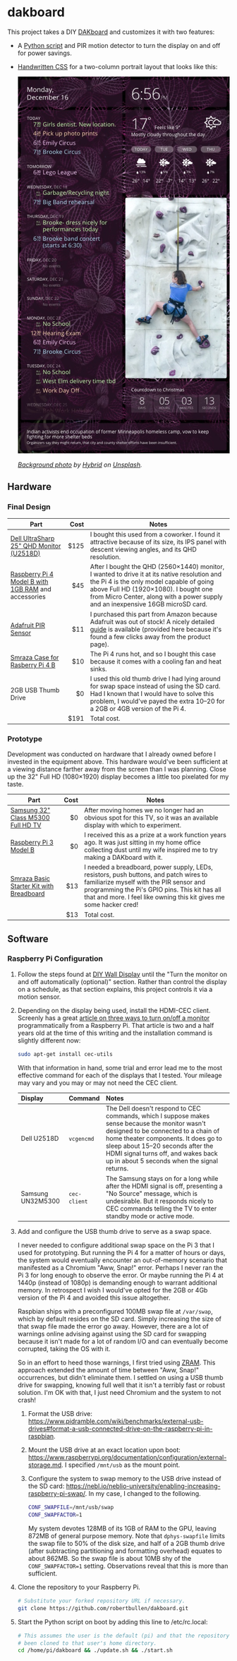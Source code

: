 # dakboard

This project takes a DIY [DAKboard](https://dakboard.com) and customizes it with two features:

-   A [Python script](raspberrypi/dakboard-detect-motion.py) and PIR motion detector to turn the display on and off for power savings.
-   [Handwritten CSS](two-column-portrait.css) for a two-column portrait layout that looks like this:

    ![Screenshot](doc/screenshot.jpg)

    _[Background photo](https://unsplash.com/photos/gE1phX0Lbos) by [Hybrid](https://unsplash.com/@artbyhybrid?utm_medium=referral&utm_campaign=photographer-credit&utm_content=creditBadge) on [Unsplash](https://unsplash.com)._

## Hardware

### Final Design

| Part                                                                                                                                                         |  Cost | Notes                                                                                                                                                                                                                                                                                  |
| ------------------------------------------------------------------------------------------------------------------------------------------------------------ | ----: | -------------------------------------------------------------------------------------------------------------------------------------------------------------------------------------------------------------------------------------------------------------------------------------- |
| [Dell UltraSharp 25" QHD Monitor (U2518D)](https://www.dell.com/en-us/work/shop/dell-ultrasharp-25-monitor-u2518d/apd/210-amll/monitors-monitor-accessories) | \$125 | I bought this used from a coworker. I found it attractive because of its size, its IPS panel with descent viewing angles, and its QHD resolution.                                                                                                                                      |
| [Raspberry Pi 4 Model B with 1GB RAM](https://www.raspberrypi.org/products/raspberry-pi-4-model-b/) and accessories                                          |  \$45 | After I bought the QHD (2560×1440) monitor, I wanted to drive it at its native resolution and the Pi 4 is the only model capable of going above Full HD (1920×1080). I bought one from Micro Center, along with a power supply and an inexpensive 16GB microSD card.                   |
| [Adafruit PIR Sensor](https://www.adafruit.com/product/189)                                                                                                  |  \$11 | I purchased this part from Amazon because Adafruit was out of stock! A nicely detailed [guide](https://cdn-learn.adafruit.com/downloads/pdf/pir-passive-infrared-proximity-motion-sensor.pdf) is available (provided here because it's found a few clicks away from the product page). |
| [Smraza Case for Rasberry Pi 4 B](https://www.amazon.com/gp/product/B07VDCT57F/ref=ppx_yo_dt_b_asin_title_o04_s01?ie=UTF8&psc=1)                             |  \$10 | The Pi 4 runs hot, and so I bought this case because it comes with a cooling fan and heat sinks.                                                                                                                                                                                       |
| 2GB USB Thumb Drive                                                                                                                                          |   \$0 | I used this old thumb drive I had lying around for swap space instead of using the SD card. Had I known that I would have to solve this problem, I would've payed the extra $10–$20 for a 2GB or 4GB version of the Pi 4.                                                              |
|                                                                                                                                                              | \$191 | Total cost.                                                                                                                                                                                                                                                                            |

### Prototype

Development was conducted on hardware that I already owned before I invested in the equipment above. This hardware would've been sufficient at a viewing distance farther away from the screen than I was planning. Close up the 32" Full HD (1080×1920) display becomes a little too pixelated for my taste.

| Part                                                                                                                                                 | Cost | Notes                                                                                                                                                                                                                                                    |
| ---------------------------------------------------------------------------------------------------------------------------------------------------- | ---: | -------------------------------------------------------------------------------------------------------------------------------------------------------------------------------------------------------------------------------------------------------- |
| [Samsung 32" Class M5300 Full HD TV](https://www.samsung.com/us/televisions-home-theater/tvs/full-hd-tvs/32--class-m5300-full-hd-tv-un32m5300afxza/) |  \$0 | After moving homes we no longer had an obvious spot for this TV, so it was an available display with which to experiment.                                                                                                                                |
| [Raspberry Pi 3 Model B](https://www.raspberrypi.org/products/raspberry-pi-3-model-b/)                                                               |  \$0 | I received this as a prize at a work function years ago. It was just sitting in my home office collecting dust until my wife inspired me to try making a DAKboard with it.                                                                               |
| [Smraza Basic Starter Kit with Breadboard](https://www.amazon.com/gp/product/B01HRR7EBG/ref=ppx_yo_dt_b_asin_title_o09_s00?ie=UTF8&psc=1)            | \$13 | I needed a breadboard, power supply, LEDs, resistors, push buttons, and patch wires to familiarize myself with the PIR sensor and programming the Pi's GPIO pins. This kit has all that and more. I feel like owning this kit gives me some hacker cred! |
|                                                                                                                                                      | \$13 | Total cost.                                                                                                                                                                                                                                              |

## Software

### Raspberry Pi Configuration

1. Follow the steps found at [DIY Wall Display](https://blog.dakboard.com/diy-wall-display/) until the "Turn the monitor on and off automatically (optional)" section. Rather than control the display on a schedule, as that section explains, this project controls it via a motion sensor.

2. Depending on the display being used, install the HDMI-CEC client. Screenly has a great [article on three ways to turn on/off a monitor](https://www.screenly.io/blog/2017/07/02/how-to-automatically-turn-off-and-on-your-monitor-from-your-raspberry-pi/) programmatically from a Raspberry Pi. That article is two and a half years old at the time of this writing and the installation command is slightly different now:

    ```bash
    sudo apt-get install cec-utils
    ```

    With that information in hand, some trial and error lead me to the most effective command for each of the displays that I tested. Your mileage may vary and you may or may not need the CEC client.

    | Display           | Command      | Notes                                                                                                                                                                                                                                                                                                   |
    | ----------------- | ------------ | ------------------------------------------------------------------------------------------------------------------------------------------------------------------------------------------------------------------------------------------------------------------------------------------------------- |
    | Dell U2518D       | `vcgencmd`   | The Dell doesn't respond to CEC commands, which I suppose makes sense because the monitor wasn't designed to be connected to a chain of home theater components. It does go to sleep about 15–20 seconds after the HDMI signal turns off, and wakes back up in about 5 seconds when the signal returns. |
    | Samsung UN32M5300 | `cec-client` | The Samsung stays on for a long while after the HDMI signal is off, presenting a "No Source" message, which is undesirable. But it responds nicely to CEC commands telling the TV to enter standby mode or active mode.                                                                                 |

3. Add and configure the USB thumb drive to serve as a swap space.

    I never needed to configure additional swap space on the Pi 3 that I used for prototyping. But running the Pi 4 for a matter of hours or days, the system would eventually encounter an out-of-memory scenario that manifested as a Chromium "Aww, Snap!" error. Perhaps I never ran the Pi 3 for long enough to observe the error. Or maybe running the Pi 4 at 1440p (instead of 1080p) is demanding enough to warrant additional memory. In retrospect I wish I would've opted for the 2GB or 4Gb version of the Pi 4 and avoided this issue altogether.

    Raspbian ships with a preconfigured 100MB swap file at `/var/swap`, which by default resides on the SD card. Simply increasing the size of that swap file made the error go away. However, there are a lot of warnings online advising against using the SD card for swapping because it isn't made for a lot of random I/O and can eventually become corrupted, taking the OS with it.

    So in an effort to heed those warnings, I first tried using [ZRAM](https://github.com/novaspirit/rpi_zram). This approach extended the amount of time between "Aww, Snap!" occurrences, but didn't eliminate them. I settled on using a USB thumb drive for swapping, knowing full well that it isn't a terribly fast or robust solution. I'm OK with that, I just need Chromium and the system to not crash!

    1. Format the USB drive: <https://www.pidramble.com/wiki/benchmarks/external-usb-drives#format-a-usb-connected-drive-on-the-raspberry-pi-in-raspbian>.
    2. Mount the USB drive at an exact location upon boot: <https://www.raspberrypi.org/documentation/configuration/external-storage.md>. I specified `/mnt/usb` as the mount point.
    3. Configure the system to swap memory to the USB drive instead of the SD card: <https://nebl.io/neblio-university/enabling-increasing-raspberry-pi-swap/>. In my case, I changed to the following.

        ```bash
        CONF_SWAPFILE=/mnt/usb/swap
        CONF_SWAPFACTOR=1
        ```

        My system devotes 128MB of its 1GB of RAM to the GPU, leaving 872MB of general purpose memory. Note that `dphys-swapfile` limits the swap file to 50% of the disk size, and half of a 2GB thumb drive (after subtracting partitioning and formatting overhead) equates to about 862MB. So the swap file is about 10MB shy of the `CONF_SWAPFACTOR=1` setting. Observations reveal that this is more than sufficient.

4. Clone the repository to your Raspberry Pi.

    ```bash
    # Substitute your forked repository URL if necessary.
    git clone https://github.com/robertbullen/dakboard.git
    ```

5. Start the Python script on boot by adding this line to /etc/rc.local:

    ```bash
    # This assumes the user is the default (pi) and that the repository has
    # been cloned to that user's home directory.
    cd /home/pi/dakboard && ./update.sh && ./start.sh
    ```
